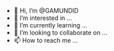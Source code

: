 - 👋 Hi, I’m @GAMUNDID
- 👀 I’m interested in ...
- 🌱 I’m currently learning ...
- 💞️ I’m looking to collaborate on ...
- 📫 How to reach me ...

<!---
GAMUNDID/GAMUNDID is a ✨ special ✨ repository because its `README.md` (this file) appears on your GitHub profile.
You can click the Preview link to take a look at your changes.
--->
